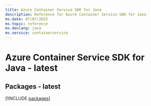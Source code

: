 ```yaml
---
title: Azure Container Service SDK for Java
description: Reference for Azure Container Service SDK for Java
ms.date: 07/07/2025
ms.topic: reference
ms.devlang: java
ms.service: containerservice
---
```

# Azure Container Service SDK for Java - latest
## Packages - latest
[!INCLUDE [packages](container-service-index.md)]